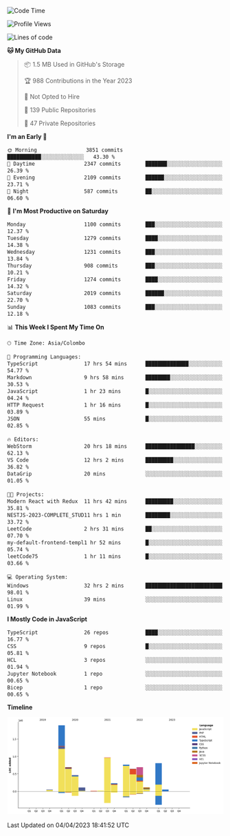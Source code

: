 
<!--START_SECTION:waka-->
![Code Time](http://img.shields.io/badge/Code%20Time-1%2C033%20hrs%2015%20mins-blue)

![Profile Views](http://img.shields.io/badge/Profile%20Views-0-blue)

![Lines of code](https://img.shields.io/badge/From%20Hello%20World%20I%27ve%20Written-7.5%20million%20lines%20of%20code-blue)

**🐱 My GitHub Data** 

> 📦 1.5 MB Used in GitHub's Storage 
 > 
> 🏆 988 Contributions in the Year 2023
 > 
> 🚫 Not Opted to Hire
 > 
> 📜 139 Public Repositories 
 > 
> 🔑 47 Private Repositories 
 > 
**I'm an Early 🐤** 

```text
🌞 Morning                3851 commits        ███████████░░░░░░░░░░░░░░   43.30 % 
🌆 Daytime                2347 commits        ███████░░░░░░░░░░░░░░░░░░   26.39 % 
🌃 Evening                2109 commits        ██████░░░░░░░░░░░░░░░░░░░   23.71 % 
🌙 Night                  587 commits         ██░░░░░░░░░░░░░░░░░░░░░░░   06.60 % 
```
📅 **I'm Most Productive on Saturday** 

```text
Monday                   1100 commits        ███░░░░░░░░░░░░░░░░░░░░░░   12.37 % 
Tuesday                  1279 commits        ████░░░░░░░░░░░░░░░░░░░░░   14.38 % 
Wednesday                1231 commits        ███░░░░░░░░░░░░░░░░░░░░░░   13.84 % 
Thursday                 908 commits         ███░░░░░░░░░░░░░░░░░░░░░░   10.21 % 
Friday                   1274 commits        ████░░░░░░░░░░░░░░░░░░░░░   14.32 % 
Saturday                 2019 commits        ██████░░░░░░░░░░░░░░░░░░░   22.70 % 
Sunday                   1083 commits        ███░░░░░░░░░░░░░░░░░░░░░░   12.18 % 
```


📊 **This Week I Spent My Time On** 

```text
🕑︎ Time Zone: Asia/Colombo

💬 Programming Languages: 
TypeScript               17 hrs 54 mins      ██████████████░░░░░░░░░░░   54.77 % 
Markdown                 9 hrs 58 mins       ████████░░░░░░░░░░░░░░░░░   30.53 % 
JavaScript               1 hr 23 mins        █░░░░░░░░░░░░░░░░░░░░░░░░   04.24 % 
HTTP Request             1 hr 16 mins        █░░░░░░░░░░░░░░░░░░░░░░░░   03.89 % 
JSON                     55 mins             █░░░░░░░░░░░░░░░░░░░░░░░░   02.85 % 

🔥 Editors: 
WebStorm                 20 hrs 18 mins      ████████████████░░░░░░░░░   62.13 % 
VS Code                  12 hrs 2 mins       █████████░░░░░░░░░░░░░░░░   36.82 % 
DataGrip                 20 mins             ░░░░░░░░░░░░░░░░░░░░░░░░░   01.05 % 

🐱‍💻 Projects: 
Modern React with Redux  11 hrs 42 mins      █████████░░░░░░░░░░░░░░░░   35.81 % 
NESTJS-2023-COMPLETE_STUD11 hrs 1 min        ████████░░░░░░░░░░░░░░░░░   33.72 % 
LeetCode                 2 hrs 31 mins       ██░░░░░░░░░░░░░░░░░░░░░░░   07.70 % 
my-default-frontend-templ1 hr 52 mins        █░░░░░░░░░░░░░░░░░░░░░░░░   05.74 % 
leetCode75               1 hr 11 mins        █░░░░░░░░░░░░░░░░░░░░░░░░   03.66 % 

💻 Operating System: 
Windows                  32 hrs 2 mins       █████████████████████████   98.01 % 
Linux                    39 mins             ░░░░░░░░░░░░░░░░░░░░░░░░░   01.99 % 
```

**I Mostly Code in JavaScript** 

```text
TypeScript               26 repos            ████░░░░░░░░░░░░░░░░░░░░░   16.77 % 
CSS                      9 repos             █░░░░░░░░░░░░░░░░░░░░░░░░   05.81 % 
HCL                      3 repos             ░░░░░░░░░░░░░░░░░░░░░░░░░   01.94 % 
Jupyter Notebook         1 repo              ░░░░░░░░░░░░░░░░░░░░░░░░░   00.65 % 
Bicep                    1 repo              ░░░░░░░░░░░░░░░░░░░░░░░░░   00.65 % 
```



**Timeline**

![Lines of Code chart](https://raw.githubusercontent.com/ccweerasinghe1994/ccweerasinghe1994/master/assets/bar_graph.png)


 Last Updated on 04/04/2023 18:41:52 UTC
<!--END_SECTION:waka-->
